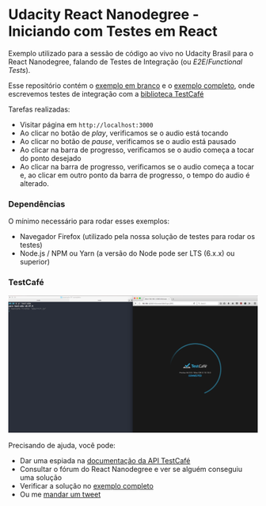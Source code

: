 # Udacity React Nanodegree - Iniciando com Testes em React

Exemplo utilizado para a sessão de código ao vivo no Udacity Brasil para o React Nanodegree, falando de Testes de Integração (ou _E2E_/_Functional Tests_).

Esse repositório contém o [exemplo em branco](./exemplo-00-em-branco) e o [exemplo completo](./exemplo-01-completo), onde escrevemos testes de integração com a [biblioteca TestCafé](http://devexpress.github.io/testcafe/)

Tarefas realizadas:

- Visitar página em `http://localhost:3000`
- Ao clicar no botão de _play_, verificamos se o audio está tocando
- Ao clicar no botão de _pause_, verificamos se o audio está pausado
- Ao clicar na barra de progresso, verificamos se o audio começa a tocar do ponto desejado
- Ao clicar na barra de progresso, verificamos se o audio começa a tocar e, ao clicar em outro ponto da barra de progresso, o tempo do audio é alterado.

### Dependências

O mínimo necessário para rodar esses exemplos:

- Navegador Firefox (utilizado pela nossa solução de testes para rodar os testes)
- Node.js / NPM ou Yarn (a versão do Node pode ser LTS (6.x.x) ou superior)

### TestCafé

![](./docs/00.png)

Precisando de ajuda, você pode:

- Dar uma espiada na [documentação da API TestCafé](http://devexpress.github.io/testcafe/documentation/test-api/)
- Consultar o fórum do React Nanodegree e ver se alguém conseguiu uma solução
- Verificar a solução no [exemplo completo](./exemplo-01-completo)
- Ou me [mandar um tweet](https://twitter.com/oieduardorabelo)

